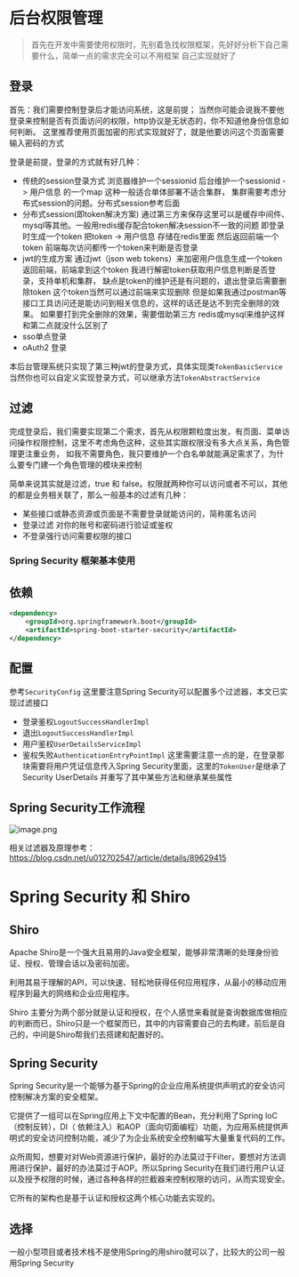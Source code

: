 # 后台权限管理
> 首先在开发中需要使用权限时，先别着急找权限框架，先好好分析下自己需要什么，简单一点的需求完全可以不用框架 自己实现就好了

## 登录
首先：我们需要控制登录后才能访问系统，这是前提；
当然你可能会说我不要他登录来控制是否有页面访问的权限，http协议是无状态的，你不知道他身份信息如何判断。
这里推荐使用页面加密的形式实现就好了，就是他要访问这个页面需要输入密码的方式

登录是前提，登录的方式就有好几种：
- 传统的session登录方式 浏览器维护一个sessionid 后台维护一个sessionid -> 用户信息 的一个map 这种一般适合单体部署不适合集群，
集群需要考虑分布式session的问题。分布式session参考后面
- 分布式session(即token解决方案) 通过第三方来保存这里可以是缓存中间件、mysql等其他。一般用redis缓存配合token解决session不一致的问题
即登录时生成一个token 把token -> 用户信息 存储在redis里面 然后返回前端一个token 前端每次访问都传一个token来判断是否登录
- jwt的生成方案 通过jwt（json web tokens）来加密用户信息生成一个token返回前端，前端拿到这个token 我进行解密token获取用户信息判断是否登录，支持单机和集群，
缺点是token的维护还是有问题的，退出登录后需要删除token 这个token当然可以通过前端来实现删除 但是如果我通过postman等接口工具访问还是能访问到相关信息的，这样的话还是达不到完全删除的效果。
如果要打到完全删除的效果，需要借助第三方 redis或mysql来维护这样和第二点就没什么区别了
- sso单点登录
- oAuth2 登录

本后台管理系统只实现了第三种jwt的登录方式，具体实现类`TokenBasicService` 当然你也可以自定义实现登录方式，可以继承方法`TokenAbstractService`

## 过滤
完成登录后，我们需要实现第二个需求，首先从权限颗粒度出发，有页面、菜单访问操作权限控制，这里不考虑角色这种，这些其实跟权限没有多大点关系，角色管理更注重业务，
如我不需要角色，我只要维护一个白名单就能满足需求了，为什么要专门建一个角色管理的模块来控制

简单来说其实就是过滤，true 和 false。权限就两种你可以访问或者不可以，其他的都是业务相关联了，那么一般基本的过滤有几种：
- 某些接口或静态资源或页面是不需要登录就能访问的，简称匿名访问
- 登录过滤 对你的账号和密码进行验证或鉴权
- 不登录强行访问需要权限的接口


### Spring Security 框架基本使用
## 依赖
```xml
<dependency>
    <groupId>org.springframework.boot</groupId>
    <artifactId>spring-boot-starter-security</artifactId>
</dependency>
```

## 配置
参考`SecurityConfig`
这里要注意Spring Security可以配置多个过滤器，本文已实现过滤接口
 - 登录鉴权`LogoutSuccessHandlerImpl` 
 - 退出`LogoutSuccessHandlerImpl`
 - 用户鉴权`UserDetailsServiceImpl` 
 - 鉴权失败`AuthenticationEntryPointImpl`
这里需要注意一点的是，在登录那块需要将用户凭证信息传入Spring Security里面，这里的`TokenUser`是继承了Security UserDetails 并重写了其中某些方法和继承某些属性

## Spring Security工作流程
![image.png](http://upload.i20forever.cn/blog/image_1606025244600.png)

相关过滤器及原理参考：https://blog.csdn.net/u012702547/article/details/89629415


# Spring Security 和 Shiro
## Shiro

Apache Shiro是一个强大且易用的Java安全框架，能够非常清晰的处理身份验证、授权、管理会话以及密码加密。

利用其易于理解的API，可以快速、轻松地获得任何应用程序，从最小的移动应用程序到最大的网络和企业应用程序。

Shiro 主要分为两个部分就是认证和授权，在个人感觉来看就是查询数据库做相应的判断而已，Shiro只是一个框架而已，其中的内容需要自己的去构建，前后是自己的，中间是Shiro帮我们去搭建和配置好的。

## Spring Security

Spring Security是一个能够为基于Spring的企业应用系统提供声明式的安全访问控制解决方案的安全框架。

它提供了一组可以在Spring应用上下文中配置的Bean，充分利用了Spring IoC（控制反转），DI（ 依赖注入）和AOP（面向切面编程）功能，为应用系统提供声明式的安全访问控制功能，减少了为企业系统安全控制编写大量重复代码的工作。

众所周知，想要对对Web资源进行保护，最好的办法莫过于Filter，要想对方法调用进行保护，最好的办法莫过于AOP。所以Spring Security在我们进行用户认证以及授予权限的时候，通过各种各样的拦截器来控制权限的访问，从而实现安全。

它所有的架构也是基于认证和授权这两个核心功能去实现的。


## 选择
一般小型项目或者技术栈不是使用Spring的用shiro就可以了，比较大的公司一般用Spring Security